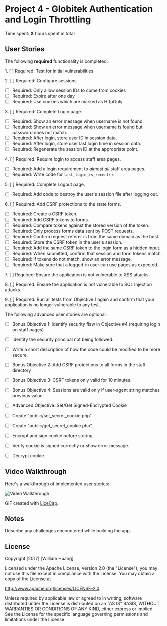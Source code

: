 # Project 4 - Globitek Authentication and Login Throttling

Time spent: **X** hours spent in total

## User Stories

The following **required** functionality is completed:

1\. [ ]  Required: Test for initial vulnerabilities

2\. [ ]  Required: Configure sessions
* [ ]  Required: Only allow session IDs to come from cookies
* [ ]  Required: Expire after one day
* [ ]  Required: Use cookies which are marked as HttpOnly

3\. [ ]  Required: Complete Login page.
* [ ]  Required: Show an error message when username is not found.
* [ ]  Required: Show an error message when username is found but password does not match.
* [ ]  Required: After login, store user ID in session data.
* [ ]  Required: After login, store user last login time in session data.
* [ ]  Required: Regenerate the session ID at the appropriate point.

4\. [ ]  Required: Require login to access staff area pages.
* [ ]  Required: Add a login requirement to *almost all* staff area pages.
* [ ]  Required: Write code for `last_login_is_recent()`.

5\. [ ]  Required: Complete Logout page.
* [ ]  Required: Add code to destroy the user's session file after logging out.

6\. [ ]  Required: Add CSRF protections to the state forms.
* [ ]  Required: Create a CSRF token.
* [ ]  Required: Add CSRF tokens to forms.
* [ ]  Required: Compare tokens against the stored version of the token.
* [ ]  Required: Only process forms data sent by POST requests.
* [ ]  Required: Confirm request referer is from the same domain as the host.
* [ ]  Required: Store the CSRF token in the user's session.
* [ ]  Required: Add the same CSRF token to the login form as a hidden input.
* [ ]  Required: When submitted, confirm that session and form tokens match.
* [ ]  Required: If tokens do not match, show an error message.
* [ ]  Required: Make sure that a logged-in user can use pages as expected.

7\. [ ]  Required: Ensure the application is not vulnerable to XSS attacks.

8\. [ ]  Required: Ensure the application is not vulnerable to SQL Injection attacks.

9\. [ ]  Required: Run all tests from Objective 1 again and confirm that your application is no longer vulnerable to any test.


The following advanced user stories are optional:

* [ ]  Bonus Objective 1: Identify security flaw in Objective #4 (requiring login on staff pages)
* [ ]  Identify the security principal not being followed.
* [ ]  Write a short description of how the code could be modified to be more secure.

* [ ] Bonus Objective 2: Add CSRF protections to all forms in the staff directory

* [ ]  Bonus Objective 3: CSRF tokens only valid for 10 minutes.

* [ ]  Bonus Objective 4: Sessions are valid only if user-agent string matches previous value.

* [ ]  Advanced Objective: Set/Get Signed-Encrypted Cookie
* [ ]  Create "public/set\_secret\_cookie.php".
* [ ]  Create "public/get\_secret\_cookie.php".
* [ ]  Encrypt and sign cookie before storing.
* [ ]  Verify cookie is signed correctly or show error message.
* [ ]  Decrypt cookie.

## Video Walkthrough

Here's a walkthrough of implemented user stories:

<img src='http://i.imgur.com/link/to/your/gif/file.gif' title='Video Walkthrough' width='' alt='Video Walkthrough' />

GIF created with [LiceCap](http://www.cockos.com/licecap/).

## Notes

Describe any challenges encountered while building the app.

## License

Copyright [2017] [William Huang]

Licensed under the Apache License, Version 2.0 (the "License");
you may not use this file except in compliance with the License.
You may obtain a copy of the License at

http://www.apache.org/licenses/LICENSE-2.0

Unless required by applicable law or agreed to in writing, software
distributed under the License is distributed on an "AS IS" BASIS,
WITHOUT WARRANTIES OR CONDITIONS OF ANY KIND, either express or implied.
See the License for the specific language governing permissions and
limitations under the License.
